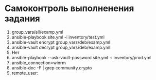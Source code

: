 # Самоконтроль выполненения задания

1. group_vars/all/examp.yml
2. ansible-playbook site.yml -i inventory/test.yml
3. ansible-vault encrypt group_vars/deb/examp.yml
4. ansible-vault decrypt group_vars/deb/examp.yml
5. Нет
6. ansible-playbook --ask-vault-password site.yml -i inventory/prod.yml
7. ansible_connection=winrm
8. ansible-doc -F | grep community.crypto
9. remote_user:


